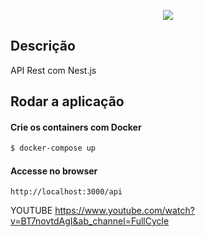 <p align="center">
  <a href="http://maratona.fullcycle.com.br/" target="blank"><img src="https://fullcycle.com.br/wp-content/themes/fullcycle-blog/application/img/logo-fullcycle.png"/></a>
</p>

## Descrição

API Rest com Nest.js

## Rodar a aplicação

#### Crie os containers com Docker

```bash
$ docker-compose up
```

#### Accesse no browser

```
http://localhost:3000/api
```


YOUTUBE https://www.youtube.com/watch?v=BT7novtdAgI&ab_channel=FullCycle